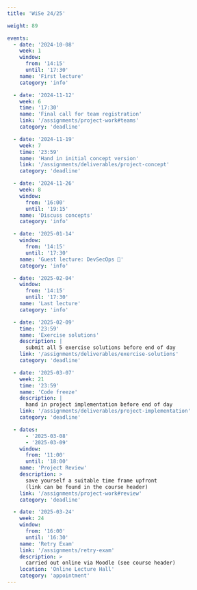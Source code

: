 ```yaml
---
title: 'WiSe 24/25'

weight: 89

events:
  - date: '2024-10-08'
    week: 1
    window:
      from: '14:15'
      until: '17:30'
    name: 'First lecture'
    category: 'info'

  - date: '2024-11-12'
    week: 6
    time: '17:30'
    name: 'Final call for team registration'
    link: '/assignments/project-work#teams'
    category: 'deadline'

  - date: '2024-11-19'
    week: 7
    time: '23:59'
    name: 'Hand in initial concept version'
    link: '/assignments/deliverables/project-concept'
    category: 'deadline'

  - date: '2024-11-26'
    week: 8
    window:
      from: '16:00'
      until: '19:15'
    name: 'Discuss concepts'
    category: 'info'

  - date: '2025-01-14'
    window:
      from: '14:15'
      until: '17:30'
    name: 'Guest lecture: DevSecOps 🌈'
    category: 'info'

  - date: '2025-02-04'
    window:
      from: '14:15'
      until: '17:30'
    name: 'Last lecture'
    category: 'info'

  - date: '2025-02-09'
    time: '23:59'
    name: 'Exercise solutions'
    description: |
      submit all 5 exercise solutions before end of day
    link: '/assignments/deliverables/exercise-solutions'
    category: 'deadline'

  - date: '2025-03-07'
    week: 21
    time: '23:59'
    name: 'Code freeze'
    description: |
      hand in project implementation before end of day
    link: '/assignments/deliverables/project-implementation'
    category: 'deadline'

  - dates:
      - '2025-03-08'
      - '2025-03-09'
    window:
      from: '11:00'
      until: '18:00'
    name: 'Project Review'
    description: >
      save yourself a suitable time frame upfront
      (link can be found in the course header)
    link: '/assignments/project-work#review'
    category: 'deadline'

  - date: '2025-03-24'
    week: 24
    window:
      from: '16:00'
      until: '16:30'
    name: 'Retry Exam'
    link: '/assignments/retry-exam'
    description: >
      carried out online via Moodle (see course header)
    location: 'Online Lecture Hall'
    category: 'appointment'
---
```



<!--SHOW IN MENU-->
